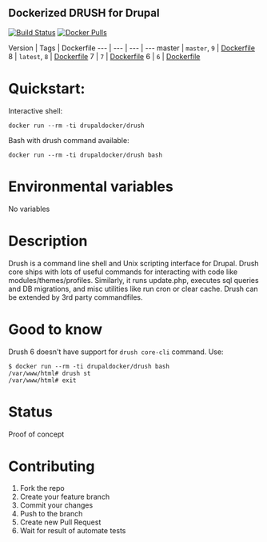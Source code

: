 Dockerized DRUSH for Drupal
-----------------------

[![Build Status](https://travis-ci.org/drupal-docker/drush.svg?branch=master)](https://travis-ci.org/drupal-docker/drush)
[![Docker Pulls](https://img.shields.io/docker/pulls/drupaldocker/drush.svg?maxAge=2592000)](https://hub.docker.com/r/drupaldocker/drush)

Version | Tags | Dockerfile
--- | --- | --- | ---
master | `master`, `9` | [Dockerfile](https://github.com/drupal-docker/drush/blob/master/master/Dockerfile)
8 | `latest`, `8` | [Dockerfile](https://github.com/drupal-docker/drush/blob/master/8/Dockerfile)
7 | `7` | [Dockerfile](https://github.com/drupal-docker/drush/blob/master/7/Dockerfile)
6 | `6` | [Dockerfile](https://github.com/drupal-docker/drush/blob/master/6/Dockerfile)

# Quickstart:

Interactive shell:
````
docker run --rm -ti drupaldocker/drush
````
Bash with drush command available:
````
docker run --rm -ti drupaldocker/drush bash
````

# Environmental variables

No variables

# Description

Drush is a command line shell and Unix scripting interface for Drupal. Drush core ships with lots of useful commands for interacting with code like modules/themes/profiles. Similarly, it runs update.php, executes sql queries and DB migrations, and misc utilities like run cron or clear cache. Drush can be extended by 3rd party commandfiles.

# Good to know

Drush 6 doesn't have support for `drush core-cli` command. Use:
````
$ docker run --rm -ti drupaldocker/drush bash
/var/www/html# drush st
/var/www/html# exit
````

# Status

Proof of concept

# Contributing

1. Fork the repo
1. Create your feature branch
1. Commit your changes
1. Push to the branch
1. Create new Pull Request
1. Wait for result of automate tests
